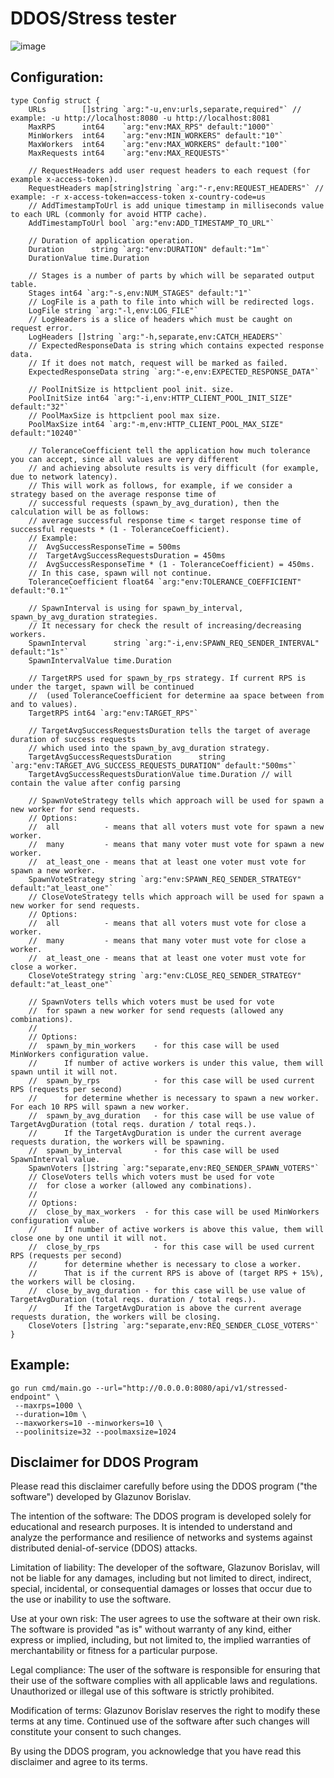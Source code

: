 # DDOS/Stress tester
 
![image](https://github.com/Borislavv/go-ddos/assets/50691459/4f752ffe-8dae-4aba-b753-3a154ffaa610)

## Configuration:
```
type Config struct {
	URLs        []string `arg:"-u,env:urls,separate,required"` // example: -u http://localhost:8080 -u http://localhost:8081
	MaxRPS      int64    `arg:"env:MAX_RPS" default:"1000"`
	MinWorkers  int64    `arg:"env:MIN_WORKERS" default:"10"`
	MaxWorkers  int64    `arg:"env:MAX_WORKERS" default:"100"`
	MaxRequests int64    `arg:"env:MAX_REQUESTS"`

	// RequestHeaders add user request headers to each request (for example x-access-token).
	RequestHeaders map[string]string `arg:"-r,env:REQUEST_HEADERS"` // example: -r x-access-token=access-token x-country-code=us
	// AddTimestampToUrl is add unique timestamp in milliseconds value to each URL (commonly for avoid HTTP cache).
	AddTimestampToUrl bool `arg:"env:ADD_TIMESTAMP_TO_URL"`

	// Duration of application operation.
	Duration      string `arg:"env:DURATION" default:"1m"`
	DurationValue time.Duration

	// Stages is a number of parts by which will be separated output table.
	Stages int64 `arg:"-s,env:NUM_STAGES" default:"1"`
	// LogFile is a path to file into which will be redirected logs.
	LogFile string `arg:"-l,env:LOG_FILE"`
	// LogHeaders is a slice of headers which must be caught on request error.
	LogHeaders []string `arg:"-h,separate,env:CATCH_HEADERS"`
	// ExpectedResponseData is string which contains expected response data.
	// If it does not match, request will be marked as failed.
	ExpectedResponseData string `arg:"-e,env:EXPECTED_RESPONSE_DATA"`

	// PoolInitSize is httpclient pool init. size.
	PoolInitSize int64 `arg:"-i,env:HTTP_CLIENT_POOL_INIT_SIZE" default:"32"`
	// PoolMaxSize is httpclient pool max size.
	PoolMaxSize int64 `arg:"-m,env:HTTP_CLIENT_POOL_MAX_SIZE"   default:"10240"`

	// ToleranceCoefficient tell the application how much tolerance you can accept, since all values are very different
	// and achieving absolute results is very difficult (for example, due to network latency).
	// This will work as follows, for example, if we consider a strategy based on the average response time of
	// successful requests (spawn_by_avg_duration), then the calculation will be as follows:
	// average successful response time < target response time of successful requests * (1 - ToleranceCoefficient).
	// Example:
	// 	AvgSuccessResponseTime = 500ms
	//  TargetAvgSuccessRequestsDuration = 450ms
	//  AvgSuccessResponseTime * (1 - ToleranceCoefficient) = 450ms.
	// In this case, spawn will not continue.
	ToleranceCoefficient float64 `arg:"env:TOLERANCE_COEFFICIENT" default:"0.1"`

	// SpawnInterval is using for spawn_by_interval, spawn_by_avg_duration strategies.
	// It necessary for check the result of increasing/decreasing workers.
	SpawnInterval      string `arg:"-i,env:SPAWN_REQ_SENDER_INTERVAL" default:"1s"`
	SpawnIntervalValue time.Duration

	// TargetRPS used for spawn_by_rps strategy. If current RPS is under the target, spawn will be continued
	//	(used ToleranceCoefficient for determine aa space between from and to values).
	TargetRPS int64 `arg:"env:TARGET_RPS"`

	// TargetAvgSuccessRequestsDuration tells the target of average duration of success requests
	// which used into the spawn_by_avg_duration strategy.
	TargetAvgSuccessRequestsDuration      string        `arg:"env:TARGET_AVG_SUCCESS_REQUESTS_DURATION" default:"500ms"`
	TargetAvgSuccessRequestsDurationValue time.Duration // will contain the value after config parsing

	// SpawnVoteStrategy tells which approach will be used for spawn a new worker for send requests.
	// Options:
	// 	all 		 - means that all voters must vote for spawn a new worker.
	// 	many 		 - means that many voter must vote for spawn a new worker.
	// 	at_least_one - means that at least one voter must vote for spawn a new worker.
	SpawnVoteStrategy string `arg:"env:SPAWN_REQ_SENDER_STRATEGY" default:"at_least_one"`
	// CloseVoteStrategy tells which approach will be used for spawn a new worker for send requests.
	// Options:
	// 	all 		 - means that all voters must vote for close a worker.
	// 	many 		 - means that many voter must vote for close a worker.
	// 	at_least_one - means that at least one voter must vote for close a worker.
	CloseVoteStrategy string `arg:"env:CLOSE_REQ_SENDER_STRATEGY" default:"at_least_one"`

	// SpawnVoters tells which voters must be used for vote
	//	for spawn a new worker for send requests (allowed any combinations).
	//
	// Options:
	//	spawn_by_min_workers  	- for this case will be used MinWorkers configuration value.
	//		If number of active workers is under this value, them will spawn until it will not.
	//	spawn_by_rps			- for this case will be used current RPS (requests per second)
	//		for determine whether is necessary to spawn a new worker. For each 10 RPS will spawn a new worker.
	//	spawn_by_avg_duration 	- for this case will be use value of TargetAvgDuration (total reqs. duration / total reqs.).
	//		If the TargetAvgDuration is under the current average requests duration, the workers will be spawning.
	// 	spawn_by_interval	 	- for this case will be used SpawnInterval value.
	SpawnVoters []string `arg:"separate,env:REQ_SENDER_SPAWN_VOTERS"`
	// CloseVoters tells which voters must be used for vote
	//	for close a worker (allowed any combinations).
	//
	// Options:
	//	close_by_max_workers  - for this case will be used MinWorkers configuration value.
	//		If number of active workers is above this value, them will close one by one until it will not.
	//	close_by_rps			- for this case will be used current RPS (requests per second)
	//		for determine whether is necessary to close a worker.
	//		That is if the current RPS is above of (target RPS + 15%), the workers will be closing.
	//	close_by_avg_duration - for this case will be use value of TargetAvgDuration (total reqs. duration / total reqs.).
	//		If the TargetAvgDuration is above the current average requests duration, the workers will be closing.
	CloseVoters []string `arg:"separate,env:REQ_SENDER_CLOSE_VOTERS"`
}
```

## Example:
```
go run cmd/main.go --url="http://0.0.0.0:8080/api/v1/stressed-endpoint" \
 --maxrps=1000 \
 --duration=10m \
 --maxworkers=10 --minworkers=10 \
 --poolinitsize=32 --poolmaxsize=1024
```

## Disclaimer for DDOS Program

Please read this disclaimer carefully before using the DDOS program ("the software") developed by Glazunov Borislav.

The intention of the software: The DDOS program is developed solely for educational and research purposes. It is intended to understand and analyze the performance and resilience of networks and systems against distributed denial-of-service (DDOS) attacks.

Limitation of liability: The developer of the software, Glazunov Borislav, will not be liable for any damages, including but not limited to direct, indirect, special, incidental, or consequential damages or losses that occur due to the use or inability to use the software.

Use at your own risk: The user agrees to use the software at their own risk. The software is provided "as is" without warranty of any kind, either express or implied, including, but not limited to, the implied warranties of merchantability or fitness for a particular purpose.

Legal compliance: The user of the software is responsible for ensuring that their use of the software complies with all applicable laws and regulations. Unauthorized or illegal use of this software is strictly prohibited.

Modification of terms: Glazunov Borislav reserves the right to modify these terms at any time. Continued use of the software after such changes will constitute your consent to such changes.

By using the DDOS program, you acknowledge that you have read this disclaimer and agree to its terms.
